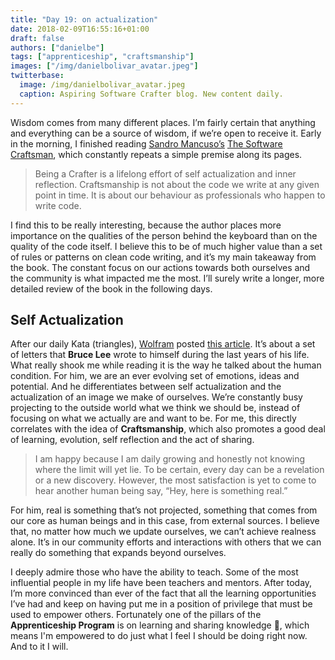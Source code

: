```yaml
---
title: "Day 19: on actualization"
date: 2018-02-09T16:55:16+01:00
draft: false
authors: ["danielbe"]
tags: ["apprenticeship", "craftsmanship"]
images: ["/img/danielbolivar_avatar.jpeg"]
twitterbase: 
  image: /img/danielbolivar_avatar.jpeg
  caption: Aspiring Software Crafter blog. New content daily.
---
```


Wisdom comes from many different places. I’m fairly certain that anything and everything can be a source of wisdom, if we’re open to receive it. Early in the morning, I finished reading [Sandro Mancuso’s](https://twitter.com/sandromancuso) [The Software Craftsman](https://www.goodreads.com/book/show/18054154-software-craftsmanship), which constantly repeats a simple premise along its pages. 

> Being a Crafter is a lifelong effort of self actualization and inner reflection. Craftsmanship is not about the code we write at any given point in time. It is about our behaviour as professionals who happen to write code.

I find this to be really interesting, because the author places more importance on the qualities of the person behind the keyboard than on the quality of the code itself. I believe this to be of much higher value than a set of rules or patterns on clean code writing, and it’s my main takeaway from the book. The constant focus on our actions towards both ourselves and the community is what impacted me the most. I’ll surely write a longer, more detailed review of the book in the following days. 

## Self Actualization
After our daily Kata (triangles), [Wolfram](https://twitter.com/wolframkriesing) posted [this article](https://www.brainpickings.org/2017/02/22/in-my-own-process-bruce-lee/). It’s about a set of letters that **Bruce Lee** wrote to himself during the last years of his life. What really shook me while reading it is the way he talked about the human condition. For him, we are an ever evolving set of emotions, ideas and potential. And he differentiates between self actualization and the actualization of an image we make of ourselves. We’re constantly busy projecting to the outside world what we think we should be, instead of focusing on what we actually are and want to be. For me, this directly correlates with the idea of **Craftsmanship**, which also promotes a good deal of learning, evolution, self reflection and the act of sharing.  

> I am happy because I am daily growing and honestly not knowing where the limit will yet lie. To be certain, every day can be a revelation or a new discovery. However, the most satisfaction is yet to come to hear another human being say, “Hey, here is something real.”

For him, real is something that’s not projected, something that comes from our core as human beings and in this case, from external sources. I believe that, no matter how much we update ourselves, we can’t achieve realness alone. It’s in our community efforts and interactions with others that we can really do something that expands beyond ourselves. 

I deeply admire those who have the ability to teach. Some of the most influential people in my life have been teachers and mentors. After today, I’m more convinced than ever of the fact that all the learning opportunities I’ve had and keep on having put me in a position of privilege that must be used to empower others. Fortunately one of the pillars of the **Apprenticeship Program** is on learning and sharing knowledge 🙌, which means I'm empowered to do just what I feel I should be doing right now. And to it I will. 